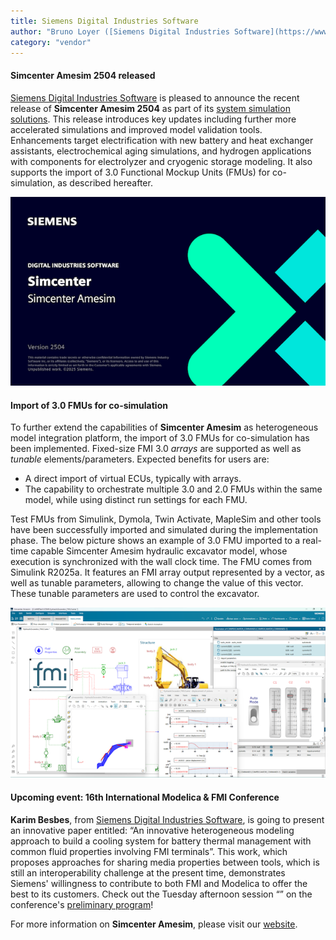 ```yaml
---
title: Siemens Digital Industries Software
author: "Bruno Loyer ([Siemens Digital Industries Software](https://www.sw.siemens.com/ ))"
category: "vendor"
---
```


#### Simcenter Amesim 2504 released
[Siemens Digital Industries Software](https://www.sw.siemens.com/) is pleased to announce the recent release of **Simcenter&nbsp;Amesim&nbsp;2504** as part of its [system simulation solutions](https://blogs.sw.siemens.com/simcenter/whats-new-in-simcenter-systems-2504/). This release introduces key updates including further more accelerated simulations and improved model validation tools. Enhancements target electrification with new battery and heat exchanger assistants, electrochemical aging simulations, and hydrogen applications with components for electrolyzer and cryogenic storage modeling. It also supports the import of 3.0 Functional Mockup Units (FMUs) for co-simulation, as described hereafter.

![](amesim_banner_2504.png)

#### Import of 3.0 FMUs for co-simulation
To further extend the capabilities of **Simcenter&nbsp;Amesim** as heterogeneous model integration platform, the import of 3.0 FMUs for co-simulation has been implemented. 
Fixed-size FMI 3.0 <i>arrays</i> are supported as well as <i>tunable</i> elements/parameters. Expected benefits for users are:

* A direct import of virtual ECUs, typically with arrays.
* The capability to orchestrate multiple 3.0 and 2.0 FMUs within the same model, while using distinct run settings for each FMU.

Test FMUs from Simulink, Dymola, Twin Activate, MapleSim and other tools have been successfully imported and simulated during the implementation phase.
The below picture shows an example of 3.0 FMU imported to a real-time capable Simcenter&nbsp;Amesim hydraulic excavator model, whose execution is synchronized with the wall clock time.
The FMU comes from Simulink R2025a. It features an FMI array output represented by a vector, as well as tunable parameters, allowing to change the value of this vector. These tunable parameters are used to control the excavator.

![](amesim_with_imported_FMU3.png)

#### Upcoming event: 16th International Modelica & FMI Conference
**Karim Besbes**, from [Siemens Digital Industries Software](https://www.sw.siemens.com/), is going to present an innovative paper entitled: &ldquo;An innovative heterogeneous modeling approach to build a cooling system for battery thermal management with common fluid properties involving FMI terminals&rdquo;.
This work, which proposes approaches for sharing media properties between tools, which is still an interoperability challenge at the present time, demonstrates Siemens' willingness to contribute to both FMI and Modelica to offer the best to its customers.
Check out the Tuesday afternoon session &ldquo;&rdquo; on the conference's [preliminary program](https://modelica.org/events/modelica2025/16thModelicaFMI_PrelProgram.pdf)!

For more information on **Simcenter&nbsp;Amesim**, please visit our [website](https://www.plm.automation.siemens.com/global/en/products/simcenter/simcenter-amesim.html ).


